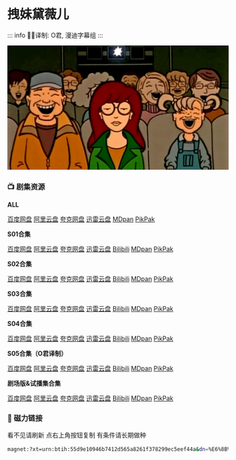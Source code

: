 # 拽妹黛薇儿

::: info
✍🏻译制: O君, 漫迪字幕组
:::

![180621133544-daria.jpg](180621133544-daria.jpg)

### **📺 剧集资源**

**ALL** 

[百度网盘](https://pan.baidu.com/s/1V-ra-OrUvxOEotSnQZyENA?pwd=nncs) [阿里云盘](https://www.alipan.com/s/X9zDhCWGK9V) [夸克网盘](https://pan.quark.cn/s/91af7e884d29) [迅雷云盘](https://pan.xunlei.com/s/VNnhIkUBz5Qug3ia-FvDceDoA1?pwd=yt2v#) [MDpan](https://pan.mdsub.top/%E6%8B%BD%E5%A6%B9%E9%BB%9B%E8%96%87%E5%84%BF) [PikPak](https://mypikpak.com/s/VNmWVFoGciWPdsGKQgqAHgVlo1)

**S01合集** 

[百度网盘](https://pan.baidu.com/s/1V-ra-OrUvxOEotSnQZyENA?pwd=nncs) [阿里云盘](https://www.alipan.com/s/X9zDhCWGK9V) [夸克网盘](https://pan.quark.cn/s/91af7e884d29) [迅雷云盘](https://pan.xunlei.com/s/VNnhJPG3O6DliGBEYx6S_OMLA1?pwd=q2zp#) [Bilibili](https://www.bilibili.com/bangumi/play/ss2953) [MDpan](https://pan.mdsub.top/%E6%8B%BD%E5%A6%B9%E9%BB%9B%E8%96%87%E5%84%BF) [PikPak](https://mypikpak.com/s/VNmWVFoGciWPdsGKQgqAHgVlo1)

**S02合集** 

[百度网盘](https://pan.baidu.com/s/1V-ra-OrUvxOEotSnQZyENA?pwd=nncs) [阿里云盘](https://www.alipan.com/s/X9zDhCWGK9V) [夸克网盘](https://pan.quark.cn/s/91af7e884d29) [迅雷云盘](https://pan.xunlei.com/s/VNnhJLigjSaVuEAXXnU6kj8YA1?pwd=9vxu#) [Bilibili](https://www.bilibili.com/bangumi/play/ss2954) [MDpan](https://pan.mdsub.top/%E6%8B%BD%E5%A6%B9%E9%BB%9B%E8%96%87%E5%84%BF) [PikPak](https://mypikpak.com/s/VNmWVFoGciWPdsGKQgqAHgVlo1)

**S03合集** 

[百度网盘](https://pan.baidu.com/s/1V-ra-OrUvxOEotSnQZyENA?pwd=nncs) [阿里云盘](https://www.alipan.com/s/X9zDhCWGK9V) [夸克网盘](https://pan.quark.cn/s/91af7e884d29) [迅雷云盘](https://pan.xunlei.com/s/VNnhJFc-FVhSWeLwDIXxZsQXA1?pwd=ktd7#) [Bilibili](https://www.bilibili.com/bangumi/play/ss2955) [MDpan](https://pan.mdsub.top/%E6%8B%BD%E5%A6%B9%E9%BB%9B%E8%96%87%E5%84%BF) [PikPak](https://mypikpak.com/s/VNmWVFoGciWPdsGKQgqAHgVlo1)

**S04合集** 

[百度网盘](https://pan.baidu.com/s/1V-ra-OrUvxOEotSnQZyENA?pwd=nncs) [阿里云盘](https://www.alipan.com/s/X9zDhCWGK9V) [夸克网盘](https://pan.quark.cn/s/91af7e884d29) [迅雷云盘](https://pan.xunlei.com/s/VNnhJCLYjSaVuEAXXnU6khu8A1?pwd=hsfu#) [Bilibili](https://www.bilibili.com/bangumi/play/ss2956) [MDpan](https://pan.mdsub.top/%E6%8B%BD%E5%A6%B9%E9%BB%9B%E8%96%87%E5%84%BF) [PikPak](https://mypikpak.com/s/VNmWVFoGciWPdsGKQgqAHgVlo1)

**S05合集（O君译制）** 

[百度网盘](https://pan.baidu.com/s/1V-ra-OrUvxOEotSnQZyENA?pwd=nncs) [阿里云盘](https://www.alipan.com/s/X9zDhCWGK9V) [夸克网盘](https://pan.quark.cn/s/91af7e884d29) [迅雷云盘](https://pan.xunlei.com/s/VNnhInyR95sz6Xth82u_EfMLA1?pwd=u9mf#) [Bilibili](https://www.bilibili.com/bangumi/play/ss6298) [MDpan](https://pan.mdsub.top/%E6%8B%BD%E5%A6%B9%E9%BB%9B%E8%96%87%E5%84%BF) [PikPak](https://mypikpak.com/s/VNmWVFoGciWPdsGKQgqAHgVlo1)

**剧场版&试播集合集** 

[百度网盘](https://pan.baidu.com/s/1V-ra-OrUvxOEotSnQZyENA?pwd=nncs) [阿里云盘](https://www.alipan.com/s/X9zDhCWGK9V) [夸克网盘](https://pan.quark.cn/s/91af7e884d29) [迅雷云盘](https://pan.xunlei.com/s/VNnhJVxSig6iwEqUa6QdhKpZA1?pwd=ki5r#) [Bilibili](https://www.bilibili.com/bangumi/play/ss3015) [MDpan](https://pan.mdsub.top/%E6%8B%BD%E5%A6%B9%E9%BB%9B%E8%96%87%E5%84%BF) [PikPak](https://mypikpak.com/s/VNmWVFoGciWPdsGKQgqAHgVlo1)

### 🧲 磁力链接

看不见请刷新 点右上角按钮复制 有条件请长期做种

```bash
magnet:?xt=urn:btih:55d9e10946b7412d565a8261f378299ec5eef44a&dn=%E6%8B%BD%E5%A6%B9%E9%BB%9B%E8%96%87%E5%84%BF.Daria.ALL.%E4%B8%AD%E6%96%87%E5%AD%97%E5%B9%95&tr=http%3A%2F%2F1337.abcvg.info%3A80%2Fannounce&tr=https%3A%2F%2F1337.abcvg.info%3A443%2Fannounce&tr=http%3A%2F%2Fbt.okmp3.ru%3A2710%2Fannounce&tr=http%3A%2F%2Fbvarf.tracker.sh%3A2086%2Fannounce&tr=http%3A%2F%2Fnyaa.tracker.wf%3A7777%2Fannounce&tr=http%3A%2F%2Fopen.acgnxtracker.com%3A80%2Fannounce&tr=http%3A%2F%2Fshare.camoe.cn%3A8080%2Fannounce&tr=http%3A%2F%2Ft.nyaatracker.com%3A80%2Fannounce&tr=http%3A%2F%2Ftorrentsmd.com%3A8080%2Fannounce&tr=http%3A%2F%2Ftracker.bt4g.com%3A2095%2Fannounce&tr=http%3A%2F%2Ftracker.electro-torrent.pl%3A80%2Fannounce&tr=http%3A%2F%2Ftracker.files.fm%3A6969%2Fannounce&tr=http%3A%2F%2Ftracker.gbitt.info%3A80%2Fannounce&tr=https%3A%2F%2Ftracker.gbitt.info%3A443%2Fannounce&tr=http%3A%2F%2Ftracker.ipv6tracker.org%3A80%2Fannounce&tr=http%3A%2F%2Ftracker.ipv6tracker.ru%3A80%2Fannounce&tr=http%3A%2F%2Ftracker.nartlof.com.br%3A6969%2Fannounce&tr=http%3A%2F%2Ftracker.renfei.net%3A8080%2Fannounce&tr=http%3A%2F%2Ftracker.tfile.co%3A80%2Fannounce&tr=http%3A%2F%2Fv6-tracker.0g.cx%3A6969%2Fannounce&tr=http%3A%2F%2Fwww.all4nothin.net%3A80%2Fannounce.php&tr=http%3A%2F%2Fwww.wareztorrent.com%3A80%2Fannounce&tr=https%3A%2F%2Ft1.hloli.org%3A443%2Fannounce&tr=https%3A%2F%2Ftr.burnabyhighstar.com%3A443%2Fannounce&tr=https%3A%2F%2Ftracker.kuroy.me%3A443%2Fannounce&tr=https%3A%2F%2Ftracker.lilithraws.cf%3A443%2Fannounce&tr=https%3A%2F%2Ftracker.lilithraws.org%3A443%2Fannounce&tr=https%3A%2F%2Ftracker.loligirl.cn%3A443%2Fannounce&tr=https%3A%2F%2Ftracker.tamersunion.org%3A443%2Fannounce&tr=https%3A%2F%2Ftracker.yemekyedim.com%3A443%2Fannounce&tr=https%3A%2F%2Ftracker1.520.jp%3A443%2Fannounce&tr=https%3A%2F%2Ftrackers.mlsub.net%3A443%2Fannounce&tr=https%3A%2F%2Fwww.peckservers.com%3A9443%2Fannounce&tr=udp%3A%2F%2Fapi.alarmasqueretaro.com%3A3074%2Fannounce&tr=udp%3A%2F%2Fd40969.acod.regrucolo.ru%3A6969%2Fannounce&tr=udp%3A%2F%2Fec2-18-191-163-220.us-east-2.compute.amazonaws.com%3A6969%2Fannounce&tr=udp%3A%2F%2Fepider.me%3A6969%2Fannounce&tr=udp%3A%2F%2Fexodus.desync.com%3A6969%2Fannounce&tr=udp%3A%2F%2Fipv6.fuuuuuck.com%3A6969%2Fannounce&tr=udp%3A%2F%2Fisk.richardsw.club%3A6969%2Fannounce&tr=udp%3A%2F%2Fmoonburrow.club%3A6969%2Fannounce&tr=udp%3A%2F%2Fmovies.zsw.ca%3A6969%2Fannounce&tr=udp%3A%2F%2Fns1.monolithindustries.com%3A6969%2Fannounce&tr=udp%3A%2F%2Fodd-hd.fr%3A6969%2Fannounce&tr=udp%3A%2F%2Foh.fuuuuuck.com%3A6969%2Fannounce&tr=udp%3A%2F%2Fopen.demonii.com%3A1337%2Fannounce&tr=udp%3A%2F%2Fopen.free-tracker.ga%3A6969%2Fannounce&tr=udp%3A%2F%2Fopen.stealth.si%3A80%2Fannounce&tr=udp%3A%2F%2Fopen.tracker.ink%3A6969%2Fannounce&tr=udp%3A%2F%2Fopen.u-p.pw%3A6969%2Fannounce&tr=udp%3A%2F%2Fopentor.org%3A2710%2Fannounce&tr=udp%3A%2F%2Fopentracker.io%3A6969%2Fannounce&tr=udp%3A%2F%2Fp4p.arenabg.com%3A1337%2Fannounce&tr=udp%3A%2F%2Fretracker.lanta.me%3A2710%2Fannounce&tr=udp%3A%2F%2Fretracker01-msk-virt.corbina.net%3A80%2Fannounce&tr=udp%3A%2F%2Fsabross.xyz%3A6969%2Fannounce&tr=udp%3A%2F%2Fthetracker.org%3A80%2Fannounce&tr=udp%3A%2F%2Fthouvenin.cloud%3A6969%2Fannounce&tr=udp%3A%2F%2Ftk1.trackerservers.com%3A8080%2Fannounce&tr=udp%3A%2F%2Ftracker-udp.gbitt.info%3A80%2Fannounce&tr=udp%3A%2F%2Ftracker.0x7c0.com%3A6969%2Fannounce&tr=udp%3A%2F%2Ftracker.cyberia.is%3A6969%2Fannounce&tr=udp%3A%2F%2Ftracker.dler.com%3A6969%2Fannounce&tr=udp%3A%2F%2Ftracker.doko.moe%3A6969%2Fannounce&tr=udp%3A%2F%2Ftracker.edkj.club%3A6969%2Fannounce&tr=udp%3A%2F%2Ftracker.fnix.net%3A6969%2Fannounce&tr=udp%3A%2F%2Ftracker.mirrorbay.org%3A6969%2Fannounce&tr=udp%3A%2F%2Ftracker.openbittorrent.com%3A6969%2Fannounce&tr=udp%3A%2F%2Ftracker.opentrackr.org%3A1337%2Fannounce&tr=udp%3A%2F%2Ftracker.skynetcloud.site%3A6969%2Fannounce&tr=udp%3A%2F%2Ftracker.skyts.net%3A6969%2Fannounce&tr=udp%3A%2F%2Ftracker.srv00.com%3A6969%2Fannounce&tr=udp%3A%2F%2Ftracker.t-rb.org%3A6969%2Fannounce&tr=udp%3A%2F%2Ftracker.theoks.net%3A6969%2Fannounce&tr=udp%3A%2F%2Ftracker.therarbg.com%3A6969%2Fannounce&tr=udp%3A%2F%2Ftracker.torrent.eu.org%3A451%2Fannounce&tr=udp%3A%2F%2Ftracker.torrust-demo.com%3A6969%2Fannounce&tr=udp%3A%2F%2Ftracker.tryhackx.org%3A6969%2Fannounce&tr=udp%3A%2F%2Ftracker1.bt.moack.co.kr%3A80%2Fannounce&tr=udp%3A%2F%2Ftracker2.dler.com%3A80%2Fannounce&tr=udp%3A%2F%2Ftracker3.itzmx.com%3A6961%2Fannounce&tr=udp%3A%2F%2Fttk2.nbaonlineservice.com%3A6969%2Fannounce&tr=udp%3A%2F%2Fu4.trakx.crim.ist%3A1337%2Fannounce&tr=udp%3A%2F%2Fu6.trakx.crim.ist%3A1337%2Fannounce&tr=udp%3A%2F%2Fuploads.gamecoast.net%3A6969%2Fannounce&tr=udp%3A%2F%2Fwepzone.net%3A6969%2Fannounce&tr=udp%3A%2F%2Fwww.torrent.eu.org%3A451%2Fannounce&tr=udp%3A%2F%2Fy.paranoid.agency%3A6969%2Fannounce&tr=udp%3A%2F%2Fyahor.of.by%3A6969%2Fannounce
```